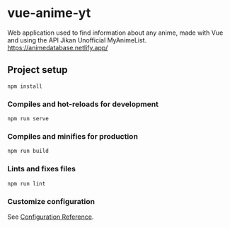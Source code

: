 # vue-anime-yt
Web application used to find information about any anime, made with Vue and using the API Jikan Unofficial MyAnimeList.
https://animedatabase.netlify.app/

## Project setup
```
npm install
```

### Compiles and hot-reloads for development
```
npm run serve
```

### Compiles and minifies for production
```
npm run build
```

### Lints and fixes files
```
npm run lint
```

### Customize configuration
See [Configuration Reference](https://cli.vuejs.org/config/).
